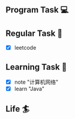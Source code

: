 

## Program Task  💻

## Regular Task  🤡
- [x] leetcode

## Learning Task 🎯
- [x] note "计算机网络"
- [x] learn "Java" 

## Life 🏄